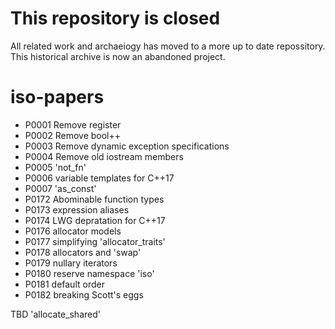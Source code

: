 # This repository is closed

All related work and archaeiogy has moved to a more up to date repossitory.
This historical archive is now an abandoned project.

# iso-papers

* P0001 Remove register
* P0002 Remove bool++
* P0003 Remove dynamic exception specifications
* P0004 Remove old iostream members
* P0005 'not_fn'
* P0006 variable templates for C++17
* P0007 'as_const'
* P0172 Abominable function types
* P0173 expression aliases
* P0174 LWG depratation for C++17
* P0176 allocator models
* P0177 simplifying 'allocator_traits'
* P0178 allocators and 'swap'
* P0179 nullary iterators
* P0180 reserve namespace 'iso'
* P0181 default order
* P0182 breaking Scott's eggs

TBD     'allocate_shared'
        
